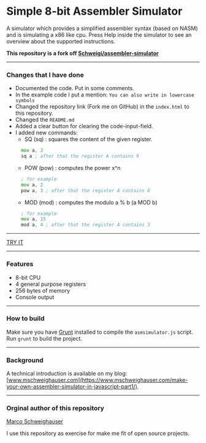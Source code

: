# Simple 8-bit Assembler Simulator
A simulator which provides a simplified assembler syntax (based on NASM) and is simulating a x86 like cpu. Press Help inside the simulator to see an overview about the supported instructions.  

**This repository is a fork off [Schweigi/assembler-simulator](https://github.com/Schweigi/assembler-simulator)**  

---

### Changes that I have done  

- Documented the code. Put in some comments.  
- In the example code I put a mention: ```You can also write in lowercase symbols```  
- Changed the repository link (Fork me on GitHub) in the ```index.html``` to this repository.  
- Changed the ```README.md```  
- Added a clear button for clearing the code-input-field.  
- I added new commands:  
  - SQ (sq) : squares the content of the given register.  
  ```asm
    mov a, 3
    sq a ; after that the register A contains 9
  ```
  - POW (pow) : computes the power x^n  
  ```asm
    ; for example
    mov a, 2
    pow a, 3 ; after that the register A contains 8
  ```
  - MOD (mod) : computes the modulo a % b (a MOD b)  
  ```asm
    ; for example
    mov a, 15
    mod a, 4 ; after that the register A contains 3
  ```  

---

[TRY IT](http://christianbender.github.io/assembler-simulator)  

---

### Features
- 8-bit CPU
- 4 general purpose registers
- 256 bytes of memory
- Console output

---

### How to build
Make sure you have <a href="http://www.gruntjs.com/" target="_blank">Grunt</a> installed to compile the `asmsimulator.js` script.
Run `grunt` to build the project.

---

### Background
A technical introduction is available on my blog: [www.mschweighauser.com](https://www.mschweighauser.com/make-your-own-assembler-simulator-in-javascript-part1/).  

---

### Orginal author of this repository  

[Marco Schweighauser](https://github.com/Schweigi)  

I use this repository as exercise for make me fit of open source projects.  


